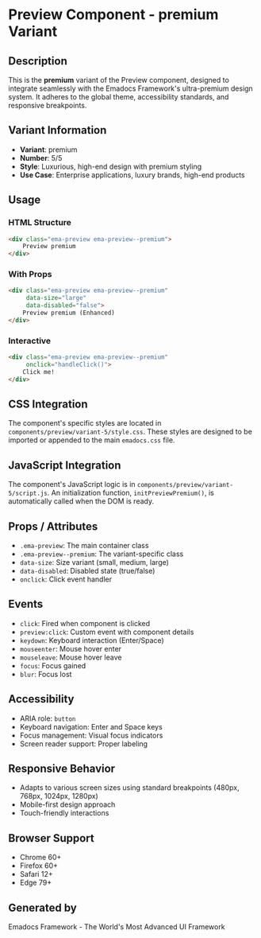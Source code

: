 # Preview Component - premium Variant

## Description
This is the **premium** variant of the Preview component, designed to integrate seamlessly with the Emadocs Framework's ultra-premium design system. It adheres to the global theme, accessibility standards, and responsive breakpoints.

## Variant Information
- **Variant**: premium
- **Number**: 5/5
- **Style**: Luxurious, high-end design with premium styling
- **Use Case**: Enterprise applications, luxury brands, high-end products

## Usage

### HTML Structure
```html
<div class="ema-preview ema-preview--premium">
    Preview premium
</div>
```

### With Props
```html
<div class="ema-preview ema-preview--premium" 
     data-size="large" 
     data-disabled="false">
    Preview premium (Enhanced)
</div>
```

### Interactive
```html
<div class="ema-preview ema-preview--premium" 
     onclick="handleClick()">
    Click me!
</div>
```

## CSS Integration
The component's specific styles are located in `components/preview/variant-5/style.css`. These styles are designed to be imported or appended to the main `emadocs.css` file.

## JavaScript Integration
The component's JavaScript logic is in `components/preview/variant-5/script.js`. An initialization function, `initPreviewPremium()`, is automatically called when the DOM is ready.

## Props / Attributes
- `.ema-preview`: The main container class
- `.ema-preview--premium`: The variant-specific class
- `data-size`: Size variant (small, medium, large)
- `data-disabled`: Disabled state (true/false)
- `onclick`: Click event handler

## Events
- `click`: Fired when component is clicked
- `preview:click`: Custom event with component details
- `keydown`: Keyboard interaction (Enter/Space)
- `mouseenter`: Mouse hover enter
- `mouseleave`: Mouse hover leave
- `focus`: Focus gained
- `blur`: Focus lost

## Accessibility
- ARIA role: `button`
- Keyboard navigation: Enter and Space keys
- Focus management: Visual focus indicators
- Screen reader support: Proper labeling

## Responsive Behavior
- Adapts to various screen sizes using standard breakpoints (480px, 768px, 1024px, 1280px)
- Mobile-first design approach
- Touch-friendly interactions

## Browser Support
- Chrome 60+
- Firefox 60+
- Safari 12+
- Edge 79+

## Generated by
Emadocs Framework - The World's Most Advanced UI Framework
